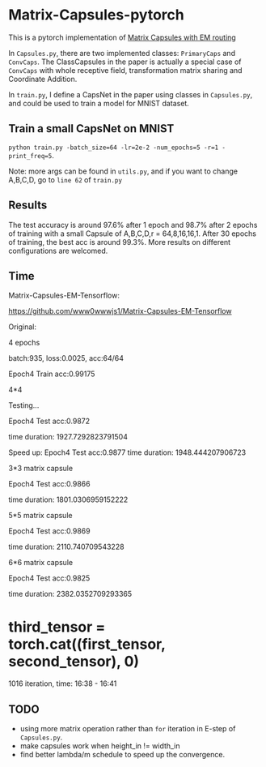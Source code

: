 # Matrix-Capsules-pytorch
This is a pytorch implementation of [Matrix Capsules with EM routing](https://openreview.net/pdf?id=HJWLfGWRb)

In ```Capsules.py```, there are two implemented classes: ```PrimaryCaps``` and ```ConvCaps```.
The ClassCapsules in the paper is actually a special case of ```ConvCaps``` with whole receptive field, transformation matrix sharing and Coordinate Addition.

In ```train.py```, I define a CapsNet in the paper using classes in ```Capsules.py```, and could be used to train a model for MNIST dataset.

## Train a small CapsNet on MNIST
```python train.py -batch_size=64 -lr=2e-2 -num_epochs=5 -r=1 -print_freq=5```.

Note:
more args can be found in ```utils.py```, and if you want to change A,B,C,D, go to ```line 62``` of ```train.py```

## Results
The test accuracy is around 97.6% after 1 epoch and 98.7% after 2 epochs of training with a small Capsule of A,B,C,D,r = 64,8,16,16,1. After 30 epochs of training, the best acc is around 99.3%. More results on different configurations are welcomed.

## Time

Matrix-Capsules-EM-Tensorflow: 

https://github.com/www0wwwjs1/Matrix-Capsules-EM-Tensorflow

Original: 

4 epochs

batch:935, loss:0.0025, acc:64/64

Epoch4 Train acc:0.99175

4*4

Testing...

Epoch4 Test acc:0.9872

time duration:  1927.7292823791504



Speed up:
Epoch4 Test acc:0.9877
time duration:  1948.444207906723

3*3 matrix capsule

Epoch4 Test acc:0.9866

time duration:  1801.0306959152222

5*5 matrix capsule

Epoch4 Test acc:0.9869

time duration:  2110.740709543228

6*6 matrix capsule

Epoch4 Test acc:0.9825

time duration:  2382.0352709293365


# third_tensor = torch.cat((first_tensor, second_tensor), 0)


1016 iteration, time: 16:38 - 16:41

## TODO
* using more matrix operation rather than ```for``` iteration in E-step of ```Capsules.py```.
* make capsules work when height_in != width_in
* find better lambda/m schedule to speed up the convergence.



